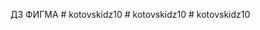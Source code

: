ДЗ ФИГМА
 
#   k o t o v s k i d z 1 0  
 #   k o t o v s k i d z 1 0  
 #   k o t o v s k i d z 1 0  
 